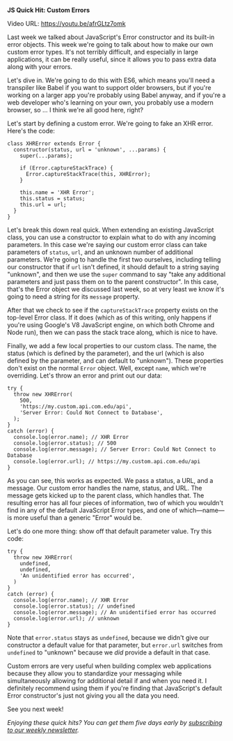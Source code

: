 **JS Quick Hit: Custom Errors**

Video URL: https://youtu.be/afrGLtz7omk

Last week we talked about JavaScript's Error constructor and its built-in error objects. This week we're going to talk about how to make our own custom error types. It's not terribly difficult, and especially in large applications, it can be really useful, since it allows you to pass extra data along with your errors.

Let's dive in. We're going to do this with ES6, which means you'll need a transpiler like Babel if you want to support older browsers, but if you're working on a larger app you're probably using Babel anyway, and if you're a web developer who's learning on your own, you probably use a modern browser, so &hellip; I think we're all good here, right?

Let's start by defining a custom error. We're going to fake an XHR error. Here's the code:

```
class XHRError extends Error {
  constructor(status, url = 'unknown', ...params) {
    super(...params);

    if (Error.captureStackTrace) {
      Error.captureStackTrace(this, XHRError);
    }

    this.name = 'XHR Error';
    this.status = status;
    this.url = url;
  }
}
```

Let's break this down real quick. When extending an existing JavaScript class, you can use a constructor to explain what to do with any incoming parameters. In this case we're saying our custom error class can take parameters of `status`, `url`, and an unknown number of additional parameters. We're going to handle the first two ourselves, including telling our constructor that if `url` isn't defined, it should default to a string saying "unknown", and then we use the `super` command to say "take any additional parameters and just pass them on to the parent constructor". In this case, that's the Error object we discussed last week, so at very least we know it's going to need a string for its `message` property.

After that we check to see if the `captureStackTrace` property exists on the top-level Error class. If it does (which as of this writing, only happens if you're using Google's V8 JavaScript engine, on which both Chrome and Node run), then we can pass the stack trace along, which is nice to have.

Finally, we add a few local properties to our custom class. The name, the status (which is defined by the parameter), and the url (which is also defined by the parameter, and can default to "unknown"). These properties don't exist on the normal `Error` object. Well, except `name`, which we're overriding. Let's throw an error and print out our data:

```
try {
  throw new XHRError(
    500,
    'https://my.custom.api.com.edu/api',
    'Server Error: Could Not Connect to Database',
  );
}
catch (error) {
  console.log(error.name); // XHR Error
  console.log(error.status); // 500
  console.log(error.message); // Server Error: Could Not Connect to Database
  console.log(error.url); // https://my.custom.api.com.edu/api
}
```

As you can see, this works as expected. We pass a status, a URL, and a message. Our custom error handles the name, status, and URL. The message gets kicked up to the parent class, which handles that. The resulting error has all four pieces of information, two of which you wouldn't find in any of the default JavaScript Error types, and one of which&mdash;name&mdash;is more useful than a generic "Error" would be.

Let's do one more thing: show off that default parameter value. Try this code:

```
try {
  throw new XHRError(
    undefined,
    undefined,
    'An unidentified error has occurred',
  )
}
catch (error) {
  console.log(error.name); // XHR Error
  console.log(error.status); // undefined
  console.log(error.message); // An unidentified error has occurred
  console.log(error.url); // unknown
}
```

Note that `error.status` stays as `undefined`, because we didn't give our constructor a default value for that parameter, but `error.url` switches from `undefined` to "unknown" because we _did_ provide a default in that case.

Custom errors are very useful when building complex web applications because they allow you to standardize your messaging while simultaneously allowing for additional detail if and when you need it. I definitely recommend using them if you're finding that JavaScript's default Error constructor's just not giving you all the data you need.

See you next week!

_Enjoying these quick hits? You can get them five days early by [subscribing to our weekly newsletter](https://closebrace.com/newsletter/subscribe)._